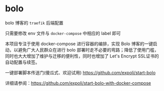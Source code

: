 # bolo

bolo 博客的 `traefik` 后端配置

只需要修改 env 文件与 `docker-compose` 中相应的 label 即可

本项目专注于使用 docker-compose 进行容器的编排，实现 Bolo 博客的一键启动，以避免广大人民群众在进行 bolo 部署时走不必要的弯路；降低了使用门槛，同时也大大增加了维护与迁移的便利性，同时也增加了 Let's Encrypt SSL证书的自动配置与续签。

一键部署脚本传送门(傻瓜式、欢迎试用) https://github.com/expoli/start-bolo

详细请参阅：https://github.com/expoli/start-bolo-with-docker-compose
